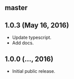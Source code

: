 ## master


## 1.0.3 (May 16, 2016)

* Update typescript.
* Add docs.

## 1.0.0 (..., 2016)

* Initial public release.
